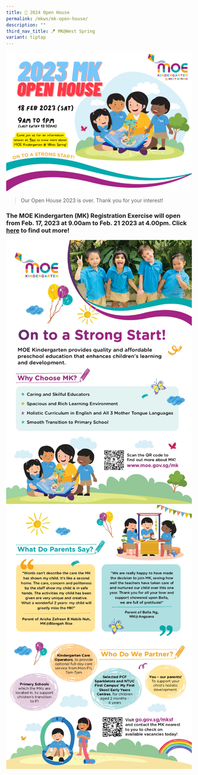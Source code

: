 ```yaml
---
title: 🏫 2024 Open House
permalink: /mkws/mk-open-house/
description: ""
third_nav_title: 🪁 MK@West Spring
variant: tiptap
---
```

![](/images/MK/Open%20House%202023.png)

> Our Open House 2023 is over. Thank you for your interest!

### The MOE Kindergarten (MK) Registration Exercise will open from Feb. 17, 2023 at 9.00am to Feb. 21 2023 at 4.00pm. Click [here](https://go.gov.sg/mkre2024) to find out more!

![](/images/MK/2023%20MK%20OH%20Flyer_page-0001.jpg)
![](/images/MK/2023%20MK%20OH%20Flyer_page-0002.jpg)